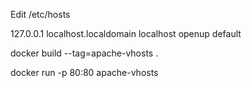 Edit /etc/hosts

127.0.0.1	localhost.localdomain	localhost    openup default


docker build --tag=apache-vhosts .

docker run -p 80:80 apache-vhosts
